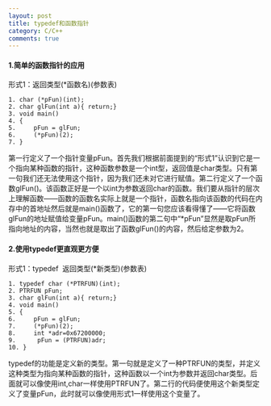 ```yaml
---
layout: post
title: typedef和函数指针
category: C/C++
comments: true
---
```


#### 1.简单的函数指针的应用
形式1：返回类型(*函数名)(参数表) 

    1. char (*pFun)(int);   
    2. char glFun(int a){ return;}   
    3. void main()   
    4. {   
    5.     pFun = glFun;   
    6.     (*pFun)(2);   
    7. }  

第一行定义了一个指针变量pFun。首先我们根据前面提到的“形式1”认识到它是一个指向某种函数的指针，这种函数参数是一个int型，返回值是char类型。只有第一句我们还无法使用这个指针，因为我们还未对它进行赋值。第二行定义了一个函数glFun()。该函数正好是一个以int为参数返回char的函数。我们要从指针的层次上理解函数——函数的函数名实际上就是一个指针，函数名指向该函数的代码在内存中的首地址然后就是main()函数了，它的第一句您应该看得懂了——它将函数glFun的地址赋值给变量pFun。main()函数的第二句中“*pFun”显然是取pFun所指向地址的内容，当然也就是取出了函数glFun()的内容，然后给定参数为2。


#### 2.使用typedef更直观更方便
形式1：typedef  返回类型(*新类型)(参数表)

    1. typedef char (*PTRFUN)(int);   
    2. PTRFUN pFun;   
    3. char glFun(int a){ return;}   
    4. void main()   
    5. {   
    6.     pFun = glFun;   
    7.     (*pFun)(2);  
    8.     int *adr=0x67200000;
    9.      pFun = (PTRFUN)adr; 
    10. }   

 typedef的功能是定义新的类型。第一句就是定义了一种PTRFUN的类型，并定义这种类型为指向某种函数的指针，这种函数以一个int为参数并返回char类型。后面就可以像使用int,char一样使用PTRFUN了。第二行的代码便使用这个新类型定义了变量pFun，此时就可以像使用形式1一样使用这个变量了。
